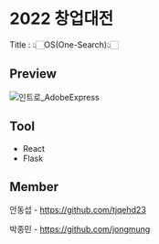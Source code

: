 # 2022 창업대전

Title : 👆🏻OS(One-Search)👆🏻


## Preview
![인트로_AdobeExpress](https://user-images.githubusercontent.com/96939334/198579685-5390422e-c557-4ead-89c9-dd6c9a5dde17.gif)




## Tool

+ React
+ Flask


## Member

안동섭 - https://github.com/tjqehd23

박종민 - https://github.com/jongmung
